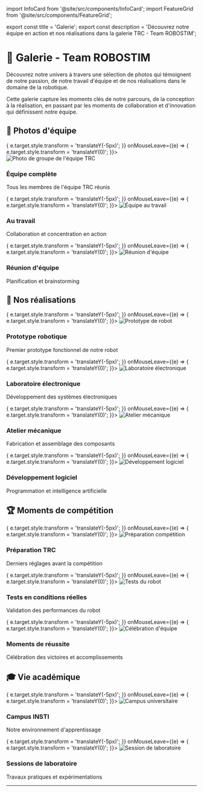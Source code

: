import InfoCard from '@site/src/components/InfoCard';
import FeatureGrid from '@site/src/components/FeatureGrid';

export const title = 'Galerie';
export const description = 'Découvrez notre équipe en action et nos réalisations dans la galerie TRC - Team ROBOSTIM';

# 📸 Galerie - Team ROBOSTIM

Découvrez notre univers à travers une sélection de photos qui témoignent de notre passion, de notre travail d'équipe et de nos réalisations dans le domaine de la robotique.

<InfoCard type="success" title="Notre Vision" icon="🎯">
Cette galerie capture les moments clés de notre parcours, de la conception à la réalisation, en passant par les moments de collaboration et d'innovation qui définissent notre équipe.
</InfoCard>

## 👥 Photos d'équipe

<div style={{
  display: 'grid',
  gridTemplateColumns: 'repeat(auto-fit, minmax(300px, 1fr))',
  gap: '2rem',
  margin: '3rem 0'
}}>
  <div style={{
    position: 'relative',
    borderRadius: '16px',
    overflow: 'hidden',
    boxShadow: '0 8px 32px rgba(0,0,0,0.15)',
    transition: 'transform 0.3s ease'
  }}
  onMouseEnter={(e) => {
    e.target.style.transform = 'translateY(-5px)';
  }}
  onMouseLeave={(e) => {
    e.target.style.transform = 'translateY(0)';
  }}>
    <img 
      src="/img/gallery/team-group.jpg" 
      alt="Photo de groupe de l'équipe TRC"
      style={{
        width: '100%',
        height: '250px',
        objectFit: 'cover'
      }}
    />
    <div style={{
      position: 'absolute',
      bottom: '0',
      left: '0',
      right: '0',
      background: 'linear-gradient(transparent, rgba(0,0,0,0.8))',
      padding: '1.5rem',
      color: 'white'
    }}>
      <h3 style={{ margin: '0 0 0.5rem 0', fontSize: '1.2rem', fontWeight: '600' }}>
        Équipe complète
      </h3>
      <p style={{ margin: '0', fontSize: '0.9rem', opacity: '0.9' }}>
        Tous les membres de l'équipe TRC réunis
      </p>
    </div>
  </div>

  <div style={{
    position: 'relative',
    borderRadius: '16px',
    overflow: 'hidden',
    boxShadow: '0 8px 32px rgba(0,0,0,0.15)',
    transition: 'transform 0.3s ease'
  }}
  onMouseEnter={(e) => {
    e.target.style.transform = 'translateY(-5px)';
  }}
  onMouseLeave={(e) => {
    e.target.style.transform = 'translateY(0)';
  }}>
    <img 
      src="/img/gallery/team-working.jpg" 
      alt="Équipe au travail"
      style={{
        width: '100%',
        height: '250px',
        objectFit: 'cover'
      }}
    />
    <div style={{
      position: 'absolute',
      bottom: '0',
      left: '0',
      right: '0',
      background: 'linear-gradient(transparent, rgba(0,0,0,0.8))',
      padding: '1.5rem',
      color: 'white'
    }}>
      <h3 style={{ margin: '0 0 0.5rem 0', fontSize: '1.2rem', fontWeight: '600' }}>
        Au travail
      </h3>
      <p style={{ margin: '0', fontSize: '0.9rem', opacity: '0.9' }}>
        Collaboration et concentration en action
      </p>
    </div>
  </div>

  <div style={{
    position: 'relative',
    borderRadius: '16px',
    overflow: 'hidden',
    boxShadow: '0 8px 32px rgba(0,0,0,0.15)',
    transition: 'transform 0.3s ease'
  }}
  onMouseEnter={(e) => {
    e.target.style.transform = 'translateY(-5px)';
  }}
  onMouseLeave={(e) => {
    e.target.style.transform = 'translateY(0)';
  }}>
    <img 
      src="/img/gallery/team-meeting.jpg" 
      alt="Réunion d'équipe"
      style={{
        width: '100%',
        height: '250px',
        objectFit: 'cover'
      }}
    />
    <div style={{
      position: 'absolute',
      bottom: '0',
      left: '0',
      right: '0',
      background: 'linear-gradient(transparent, rgba(0,0,0,0.8))',
      padding: '1.5rem',
      color: 'white'
    }}>
      <h3 style={{ margin: '0 0 0.5rem 0', fontSize: '1.2rem', fontWeight: '600' }}>
        Réunion d'équipe
      </h3>
      <p style={{ margin: '0', fontSize: '0.9rem', opacity: '0.9' }}>
        Planification et brainstorming
      </p>
    </div>
  </div>
</div>

## 🔧 Nos réalisations

<div style={{
  display: 'grid',
  gridTemplateColumns: 'repeat(auto-fit, minmax(350px, 1fr))',
  gap: '2rem',
  margin: '3rem 0'
}}>
  <div style={{
    position: 'relative',
    borderRadius: '16px',
    overflow: 'hidden',
    boxShadow: '0 8px 32px rgba(0,0,0,0.15)',
    transition: 'transform 0.3s ease'
  }}
  onMouseEnter={(e) => {
    e.target.style.transform = 'translateY(-5px)';
  }}
  onMouseLeave={(e) => {
    e.target.style.transform = 'translateY(0)';
  }}>
    <img 
      src="/img/gallery/robot-prototype.jpg" 
      alt="Prototype de robot"
      style={{
        width: '100%',
        height: '300px',
        objectFit: 'cover'
      }}
    />
    <div style={{
      position: 'absolute',
      bottom: '0',
      left: '0',
      right: '0',
      background: 'linear-gradient(transparent, rgba(0,0,0,0.8))',
      padding: '1.5rem',
      color: 'white'
    }}>
      <h3 style={{ margin: '0 0 0.5rem 0', fontSize: '1.2rem', fontWeight: '600' }}>
        Prototype robotique
      </h3>
      <p style={{ margin: '0', fontSize: '0.9rem', opacity: '0.9' }}>
        Premier prototype fonctionnel de notre robot
      </p>
    </div>
  </div>

  <div style={{
    position: 'relative',
    borderRadius: '16px',
    overflow: 'hidden',
    boxShadow: '0 8px 32px rgba(0,0,0,0.15)',
    transition: 'transform 0.3s ease'
  }}
  onMouseEnter={(e) => {
    e.target.style.transform = 'translateY(-5px)';
  }}
  onMouseLeave={(e) => {
    e.target.style.transform = 'translateY(0)';
  }}>
    <img 
      src="/img/gallery/electronics-lab.jpg" 
      alt="Laboratoire électronique"
      style={{
        width: '100%',
        height: '300px',
        objectFit: 'cover'
      }}
    />
    <div style={{
      position: 'absolute',
      bottom: '0',
      left: '0',
      right: '0',
      background: 'linear-gradient(transparent, rgba(0,0,0,0.8))',
      padding: '1.5rem',
      color: 'white'
    }}>
      <h3 style={{ margin: '0 0 0.5rem 0', fontSize: '1.2rem', fontWeight: '600' }}>
        Laboratoire électronique
      </h3>
      <p style={{ margin: '0', fontSize: '0.9rem', opacity: '0.9' }}>
        Développement des systèmes électroniques
      </p>
    </div>
  </div>

  <div style={{
    position: 'relative',
    borderRadius: '16px',
    overflow: 'hidden',
    boxShadow: '0 8px 32px rgba(0,0,0,0.15)',
    transition: 'transform 0.3s ease'
  }}
  onMouseEnter={(e) => {
    e.target.style.transform = 'translateY(-5px)';
  }}
  onMouseLeave={(e) => {
    e.target.style.transform = 'translateY(0)';
  }}>
    <img 
      src="/img/gallery/mechanical-workshop.jpg" 
      alt="Atelier mécanique"
      style={{
        width: '100%',
        height: '300px',
        objectFit: 'cover'
      }}
    />
    <div style={{
      position: 'absolute',
      bottom: '0',
      left: '0',
      right: '0',
      background: 'linear-gradient(transparent, rgba(0,0,0,0.8))',
      padding: '1.5rem',
      color: 'white'
    }}>
      <h3 style={{ margin: '0 0 0.5rem 0', fontSize: '1.2rem', fontWeight: '600' }}>
        Atelier mécanique
      </h3>
      <p style={{ margin: '0', fontSize: '0.9rem', opacity: '0.9' }}>
        Fabrication et assemblage des composants
      </p>
    </div>
  </div>

  <div style={{
    position: 'relative',
    borderRadius: '16px',
    overflow: 'hidden',
    boxShadow: '0 8px 32px rgba(0,0,0,0.15)',
    transition: 'transform 0.3s ease'
  }}
  onMouseEnter={(e) => {
    e.target.style.transform = 'translateY(-5px)';
  }}
  onMouseLeave={(e) => {
    e.target.style.transform = 'translateY(0)';
  }}>
    <img 
      src="/img/gallery/software-development.jpg" 
      alt="Développement logiciel"
      style={{
        width: '100%',
        height: '300px',
        objectFit: 'cover'
      }}
    />
    <div style={{
      position: 'absolute',
      bottom: '0',
      left: '0',
      right: '0',
      background: 'linear-gradient(transparent, rgba(0,0,0,0.8))',
      padding: '1.5rem',
      color: 'white'
    }}>
      <h3 style={{ margin: '0 0 0.5rem 0', fontSize: '1.2rem', fontWeight: '600' }}>
        Développement logiciel
      </h3>
      <p style={{ margin: '0', fontSize: '0.9rem', opacity: '0.9' }}>
        Programmation et intelligence artificielle
      </p>
    </div>
  </div>
</div>

## 🏆 Moments de compétition

<div style={{
  display: 'grid',
  gridTemplateColumns: 'repeat(auto-fit, minmax(300px, 1fr))',
  gap: '2rem',
  margin: '3rem 0'
}}>
  <div style={{
    position: 'relative',
    borderRadius: '16px',
    overflow: 'hidden',
    boxShadow: '0 8px 32px rgba(0,0,0,0.15)',
    transition: 'transform 0.3s ease'
  }}
  onMouseEnter={(e) => {
    e.target.style.transform = 'translateY(-5px)';
  }}
  onMouseLeave={(e) => {
    e.target.style.transform = 'translateY(0)';
  }}>
    <img 
      src="/img/gallery/competition-prep.jpg" 
      alt="Préparation compétition"
      style={{
        width: '100%',
        height: '250px',
        objectFit: 'cover'
      }}
    />
    <div style={{
      position: 'absolute',
      bottom: '0',
      left: '0',
      right: '0',
      background: 'linear-gradient(transparent, rgba(0,0,0,0.8))',
      padding: '1.5rem',
      color: 'white'
    }}>
      <h3 style={{ margin: '0 0 0.5rem 0', fontSize: '1.2rem', fontWeight: '600' }}>
        Préparation TRC
      </h3>
      <p style={{ margin: '0', fontSize: '0.9rem', opacity: '0.9' }}>
        Derniers réglages avant la compétition
      </p>
    </div>
  </div>

  <div style={{
    position: 'relative',
    borderRadius: '16px',
    overflow: 'hidden',
    boxShadow: '0 8px 32px rgba(0,0,0,0.15)',
    transition: 'transform 0.3s ease'
  }}
  onMouseEnter={(e) => {
    e.target.style.transform = 'translateY(-5px)';
  }}
  onMouseLeave={(e) => {
    e.target.style.transform = 'translateY(0)';
  }}>
    <img 
      src="/img/gallery/robot-testing.jpg" 
      alt="Tests du robot"
      style={{
        width: '100%',
        height: '250px',
        objectFit: 'cover'
      }}
    />
    <div style={{
      position: 'absolute',
      bottom: '0',
      left: '0',
      right: '0',
      background: 'linear-gradient(transparent, rgba(0,0,0,0.8))',
      padding: '1.5rem',
      color: 'white'
    }}>
      <h3 style={{ margin: '0 0 0.5rem 0', fontSize: '1.2rem', fontWeight: '600' }}>
        Tests en conditions réelles
      </h3>
      <p style={{ margin: '0', fontSize: '0.9rem', opacity: '0.9' }}>
        Validation des performances du robot
      </p>
    </div>
  </div>

  <div style={{
    position: 'relative',
    borderRadius: '16px',
    overflow: 'hidden',
    boxShadow: '0 8px 32px rgba(0,0,0,0.15)',
    transition: 'transform 0.3s ease'
  }}
  onMouseEnter={(e) => {
    e.target.style.transform = 'translateY(-5px)';
  }}
  onMouseLeave={(e) => {
    e.target.style.transform = 'translateY(0)';
  }}>
    <img 
      src="/img/gallery/team-celebration.jpg" 
      alt="Célébration d'équipe"
      style={{
        width: '100%',
        height: '250px',
        objectFit: 'cover'
      }}
    />
    <div style={{
      position: 'absolute',
      bottom: '0',
      left: '0',
      right: '0',
      background: 'linear-gradient(transparent, rgba(0,0,0,0.8))',
      padding: '1.5rem',
      color: 'white'
    }}>
      <h3 style={{ margin: '0 0 0.5rem 0', fontSize: '1.2rem', fontWeight: '600' }}>
        Moments de réussite
      </h3>
      <p style={{ margin: '0', fontSize: '0.9rem', opacity: '0.9' }}>
        Célébration des victoires et accomplissements
      </p>
    </div>
  </div>
</div>

## 🎓 Vie académique

<div style={{
  display: 'grid',
  gridTemplateColumns: 'repeat(auto-fit, minmax(300px, 1fr))',
  gap: '2rem',
  margin: '3rem 0'
}}>
  <div style={{
    position: 'relative',
    borderRadius: '16px',
    overflow: 'hidden',
    boxShadow: '0 8px 32px rgba(0,0,0,0.15)',
    transition: 'transform 0.3s ease'
  }}
  onMouseEnter={(e) => {
    e.target.style.transform = 'translateY(-5px)';
  }}
  onMouseLeave={(e) => {
    e.target.style.transform = 'translateY(0)';
  }}>
    <img 
      src="/img/gallery/university-campus.jpg" 
      alt="Campus universitaire"
      style={{
        width: '100%',
        height: '250px',
        objectFit: 'cover'
      }}
    />
    <div style={{
      position: 'absolute',
      bottom: '0',
      left: '0',
      right: '0',
      background: 'linear-gradient(transparent, rgba(0,0,0,0.8))',
      padding: '1.5rem',
      color: 'white'
    }}>
      <h3 style={{ margin: '0 0 0.5rem 0', fontSize: '1.2rem', fontWeight: '600' }}>
        Campus INSTI
      </h3>
      <p style={{ margin: '0', fontSize: '0.9rem', opacity: '0.9' }}>
        Notre environnement d'apprentissage
      </p>
    </div>
  </div>

  <div style={{
    position: 'relative',
    borderRadius: '16px',
    overflow: 'hidden',
    boxShadow: '0 8px 32px rgba(0,0,0,0.15)',
    transition: 'transform 0.3s ease'
  }}
  onMouseEnter={(e) => {
    e.target.style.transform = 'translateY(-5px)';
  }}
  onMouseLeave={(e) => {
    e.target.style.transform = 'translateY(0)';
  }}>
    <img 
      src="/img/gallery/lab-session.jpg" 
      alt="Session de laboratoire"
      style={{
        width: '100%',
        height: '250px',
        objectFit: 'cover'
      }}
    />
    <div style={{
      position: 'absolute',
      bottom: '0',
      left: '0',
      right: '0',
      background: 'linear-gradient(transparent, rgba(0,0,0,0.8))',
      padding: '1.5rem',
      color: 'white'
    }}>
      <h3 style={{ margin: '0 0 0.5rem 0', fontSize: '1.2rem', fontWeight: '600' }}>
        Sessions de laboratoire
      </h3>
      <p style={{ margin: '0', fontSize: '0.9rem', opacity: '0.9' }}>
        Travaux pratiques et expérimentations
      </p>
    </div>
  </div>
</div>


---
